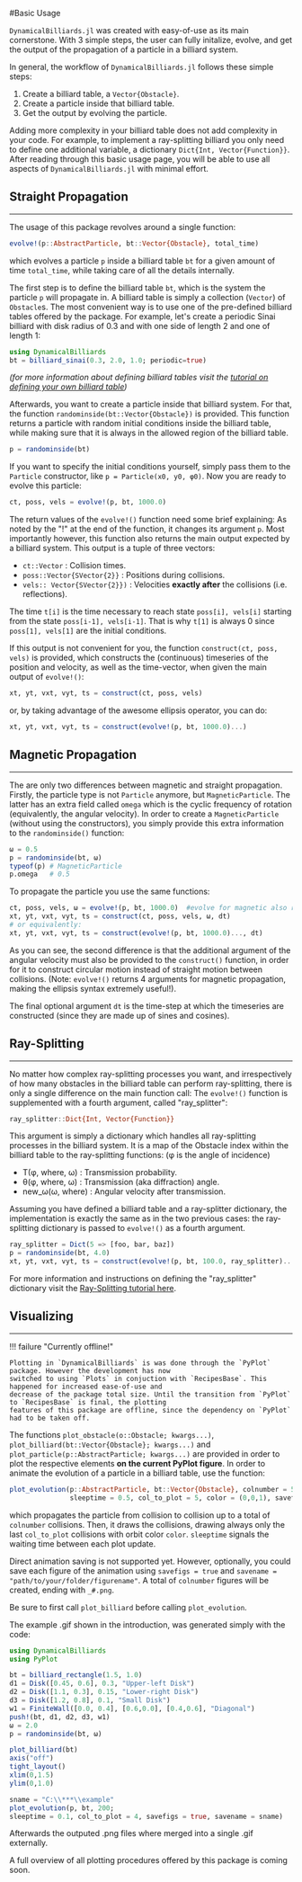 #Basic Usage

`DynamicalBilliards.jl` was created with easy-of-use as its main cornerstone. 
With 3 simple steps, the user can fully initalize, evolve, and get the output of the propagation of a particle in a billiard system.

In general, the workflow of `DynamicalBilliards.jl` follows these simple steps:
1. Create a billiard table, a `Vector{Obstacle}`.
2. Create a particle inside that billiard table.
3. Get the output by evolving the particle.

Adding more complexity in your billiard table does not add complexity in your code. For example, to implement a ray-splitting billiard
you only need to define one additional variable, a dictionary `Dict{Int, Vector{Function}}`. After reading through this basic usage page, 
you will be able to use all aspects of `DynamicalBilliards.jl` with minimal effort.

## Straight Propagation

---

The usage of this package revolves around a single function: 
```julia
evolve!(p::AbstractParticle, bt::Vector{Obstacle}, total_time)
```
which evolves a particle `p` inside a billiard table `bt` for a given amount of time `total_time`, 
while taking care of all the details internally. 

The first step is to define the billiard table `bt`, which is the system the particle `p` will propagate in. 
A billiard table is simply a collection (`Vector`) of `Obstacle`s. The most convenient way is to use 
one of the pre-defined billiard tables offered by the package. For example, let's create a periodic Sinai 
billiard with disk radius of 0.3 and with one side of length 2 and one of length 1:
```julia
using DynamicalBilliards
bt = billiard_sinai(0.3, 2.0, 1.0; periodic=true)
```
*(for more information about defining billiard tables visit the [tutorial on defining your own billiard table](/tutorials/billiard_table))*

Afterwards, you want to create a particle inside that billiard system. 
For that, the function `randominside(bt::Vector{Obstacle})` is provided. 
This function returns a particle with random initial conditions inside the billiard table, 
while making sure that it is always in the allowed region of the billiard table.
```julia
p = randominside(bt)
```
If you want to specify the initial conditions yourself, simply pass them to the `Particle` constructor, like `p = Particle(x0, y0, φ0)`.
Now you are ready to evolve this particle:
```julia
ct, poss, vels = evolve!(p, bt, 1000.0)
```
The return values of the `evolve!()` function need some brief explaining: As noted by the "!" at the end of the function, 
it changes its argument `p`.
Most importantly however, this function also returns the main output expected by a billiard
system. This output is a tuple of three vectors:
* `ct::Vector` : Collision times.
* `poss::Vector{SVector{2}}` : Positions during collisions.
* `vels:: Vector{SVector{2}})` : Velocities **exactly after** the collisions (i.e. reflections).

The time `t[i]` is the time necessary to reach state `poss[i], vels[i]` starting from the
state `poss[i-1], vels[i-1]`. That is why `t[1]` is always 0 since `poss[1], vels[1]` are
the initial conditions.

If this output is not convenient for you, the function `construct(ct, poss, vels)` is provided, 
which constructs the (continuous) timeseries of the position and velocity, as well as the time-vector, when given the main output of `evolve!()`:
```julia
xt, yt, vxt, vyt, ts = construct(ct, poss, vels)
```
or, by taking advantage of the awesome ellipsis operator, you can do:
```julia
xt, yt, vxt, vyt, ts = construct(evolve!(p, bt, 1000.0)...)
```

## Magnetic Propagation

---

The are only two differences between magnetic and straight propagation. 
Firstly, the particle type is not `Particle` anymore, but `MagneticParticle`. 
The latter has an extra field called `omega` which is the cyclic frequency of rotation 
(equivalently, the angular velocity). In order to create a `MagneticParticle` (without using the constructors), 
you simply provide this extra information to the `randominside()` function:
```julia
ω = 0.5
p = randominside(bt, ω)
typeof(p) # MagneticParticle
p.omega   # 0.5
```
To propagate the particle you use the same functions:
```julia
ct, poss, vels, ω = evolve!(p, bt, 1000.0)  #evolve for magnetic also returns ω
xt, yt, vxt, vyt, ts = construct(ct, poss, vels, ω, dt)
# or equivalently: 
xt, yt, vxt, vyt, ts = construct(evolve!(p, bt, 1000.0)..., dt)
```
As you can see, the second difference is that the additional argument of the angular velocity must also be provided 
to the `construct()` function, in order for it to construct circular motion instead of straight motion between collisions. 
(Note: `evolve!()` returns 4 arguments for magnetic propagation, making the ellipsis syntax extremely useful!).

The final optional argument `dt` is the time-step at which the timeseries are constructed 
(since they are made up of sines and cosines).


## Ray-Splitting

---

No matter how complex ray-splitting processes you want, and irrespectively of
how many obstacles in the billiard table can perform ray-splitting, there is only
a single difference on the main function call:
The `evolve!()` function is supplemented with a fourth argument, called "ray_splitter":
```julia
ray_splitter::Dict{Int, Vector{Function}}
```
This argument is simply a dictionary which handles all ray-splitting processes in the billiard system.
It is a map of the Obstacle index within the billiard table to the
ray-splitting functions: (φ is the angle of incidence)
* T(φ, where, ω) : Transmission probability.
* θ(φ, where, ω) : Transmission (aka diffraction) angle.
* new_ω(ω, where) : Angular velocity after transmission.

Assuming you have defined a billiard table and a ray-splitter dictionary, the implementation is exactly the same as in the two previous cases: the ray-splitting dictionary is passed to `evolve!()` as a fourth argument.
```julia
ray_splitter = Dict(5 => [foo, bar, baz])
p = randominside(bt, 4.0)
xt, yt, vxt, vyt, ts = construct(evolve!(p, bt, 100.0, ray_splitter)..., dt = 0.01)
```

For more information and instructions on defining the "ray_splitter" dictionary visit the [Ray-Splitting tutorial here](/tutorials/ray-splitting).

## Visualizing

---
!!! failure "Currently offline!"

    Plotting in `DynamicalBilliards` is was done through the `PyPlot` package. However the development has now 
    switched to using `Plots` in conjuction with `RecipesBase`. This happened for increased ease-of-use and 
    decrease of the package total size. Until the transition from `PyPlot` to `RecipesBase` is final, the plotting 
    features of this package are offline, since the dependency on `PyPlot` had to be taken off.


The functions `plot_obstacle(o::Obstacle; kwargs...)`, `plot_billiard(bt::Vector{Obstacle}; kwargs...)` and `plot_particle(p::AbstractParticle; kwargs...)` are provided in order to plot the respective elements **on the current PyPlot figure**. In order to animate the evolution of a particle in a billiard table, use the function:
```julia
plot_evolution(p::AbstractParticle, bt::Vector{Obstacle}, colnumber = 50;
               sleeptime = 0.5, col_to_plot = 5, color = (0,0,1), savefigs = false, savename = "")
```
which propagates the particle from collision to collision up to a total of `colnumber` collisions. Then, it draws the collisions, drawing always only the last `col_to_plot` collisions with orbit color `color`.  `sleeptime` signals the waiting time between each plot update.

Direct animation saving is not supported yet. However, optionally, you could save each figure of the animation using `savefigs = true` and `savename = "path/to/your/folder/figurename"`. A total of `colnumber` figures will be created, ending with `_#.png`.

Be sure to first call `plot_billiard` before calling `plot_evolution`.

The example .gif shown in the introduction, was generated simply with the code:
```julia
using DynamicalBilliards
using PyPlot

bt = billiard_rectangle(1.5, 1.0)
d1 = Disk([0.45, 0.6], 0.3, "Upper-left Disk")
d2 = Disk([1.1, 0.3], 0.15, "Lower-right Disk")
d3 = Disk([1.2, 0.8], 0.1, "Small Disk")
w1 = FiniteWall([0.0, 0.4], [0.6,0.0], [0.4,0.6], "Diagonal")
push!(bt, d1, d2, d3, w1)
ω = 2.0
p = randominside(bt, ω)

plot_billiard(bt)
axis("off")
tight_layout()
xlim(0,1.5)
ylim(0,1.0)

sname = "C:\\***\\example"
plot_evolution(p, bt, 200;
sleeptime = 0.1, col_to_plot = 4, savefigs = true, savename = sname)
```
Afterwards the outputed .png files where merged into a single .gif externally.

A full overview of all plotting procedures offered by this package is coming soon.

